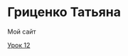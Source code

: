 
# Гриценко Татьяна
Мой сайт

[Урок 12](https://gritcenko.github.io/lesson_12/index.html "Урок 12")
